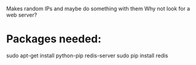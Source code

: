 Makes random IPs and maybe do something with them
Why not look for a web server?

# Packages needed:
sudo apt-get install python-pip redis-server
sudo pip install redis

